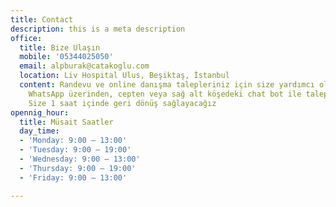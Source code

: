 ```yaml
---
title: Contact
description: this is a meta description
office:
  title: Bize Ulaşın
  mobile: '05344025050'
  email: alpburak@catakoglu.com
  location: Liv Hospital Ulus, Beşiktaş, İstanbul
  content: Randevu ve online danışma talepleriniz için size yardımcı olmaya hazırız.
    WhatsApp üzerinden, cepten veya sağ alt köşedeki chat bot ile taleplerinizi iletebilirsiniz.
    Size 1 saat içinde geri dönüş sağlayacağız
opennig_hour:
  title: Müsait Saatler
  day_time:
  - 'Monday: 9:00 – 13:00'
  - 'Tuesday: 9:00 – 19:00'
  - 'Wednesday: 9:00 – 13:00'
  - 'Thursday: 9:00 – 19:00'
  - 'Friday: 9:00 – 13:00'

---
```

